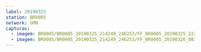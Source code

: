 ```yaml
---
label: 20190325
station: BR0005
network: GMN
capturas:
  - imagem: BR0005/BR0005_20190325_214249_246253/FF_BR0005_20190325_222327_032_0046848.fits_maxpixel.jpg
  - imagem: BR0005/BR0005_20190325_214249_246253/FF_BR0005_20190326_083746_959_0781056.fits_maxpixel.jpg
---
```

